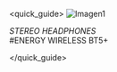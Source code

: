 <quick_guide>
![Imagen1](http://static.energysistem.com/images/manuals/39930/52dfac7ac5e0a.jpg)

*STEREO HEADPHONES*<BR>
#ENERGY WIRELESS BT5+

</quick_guide>
